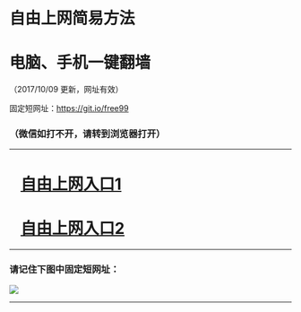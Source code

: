 ﻿# 自由上网简易方法

# 电脑、手机一键翻墙

（2017/10/09 更新，网址有效）

固定短网址：https://git.io/free99

### （微信如打不开，请转到浏览器打开）


***





# &nbsp;&nbsp; <a href="http://ft131156158.fwq-tz-1001.info/fwqtz01.html?t=100900132676 " target="_blank">自由上网入口1</a>
# &nbsp;&nbsp; <a href="http://ft976014766.fwq-tz-1002.info/fwqtz02.html?t=100900132249 " target="_blank">自由上网入口2</a>
***

### 请记住下图中固定短网址：

<img src="https://s3-us-west-2.amazonaws.com/fwq-1001/yjfq-20170905okok.png" /> 


***

